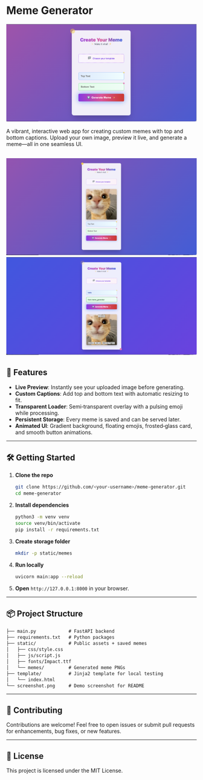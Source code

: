 # Meme Generator

![Meme Generator UI](ss1.png)

A vibrant, interactive web app for creating custom memes with top and bottom captions. Upload your own image, preview it live, and generate a meme—all in one seamless UI.

![Meme Generator UI](ss2.png)
![Meme Generator UI](ss3.png)
---

## 🚀 Features

* **Live Preview**: Instantly see your uploaded image before generating.
* **Custom Captions**: Add top and bottom text with automatic resizing to fit.
* **Transparent Loader**: Semi‑transparent overlay with a pulsing emoji while processing.
* **Persistent Storage**: Every meme is saved and can be served later.
* **Animated UI**: Gradient background, floating emojis, frosted‑glass card, and smooth button animations.

---

## 🛠️ Getting Started

1. **Clone the repo**

   ```bash
   git clone https://github.com/<your-username>/meme-generator.git
   cd meme-generator
   ```
2. **Install dependencies**

   ```bash
   python3 -m venv venv
   source venv/bin/activate
   pip install -r requirements.txt
   ```
3. **Create storage folder**

   ```bash
   mkdir -p static/memes
   ```
4. **Run locally**

   ```bash
   uvicorn main:app --reload
   ```
5. **Open** `http://127.0.0.1:8000` in your browser.

---

## 📦 Project Structure

```
├── main.py            # FastAPI backend
├── requirements.txt   # Python packages
├── static/            # Public assets + saved memes
│   ├── css/style.css
│   ├── js/script.js
│   ├── fonts/Impact.ttf
│   └── memes/         # Generated meme PNGs
├── template/          # Jinja2 template for local testing
│   └── index.html
└── screenshot.png     # Demo screenshot for README
```

---

## 🤝 Contributing

Contributions are welcome! Feel free to open issues or submit pull requests for enhancements, bug fixes, or new features.

---

## 📄 License

This project is licensed under the MIT License.
